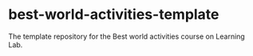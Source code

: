 # best-world-activities-template
The template repository for the Best world activities course on Learning Lab.
